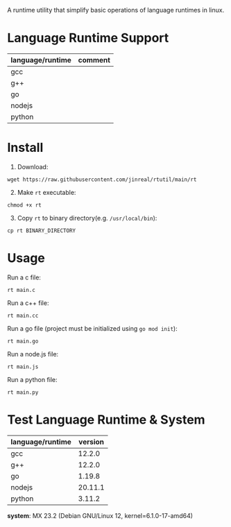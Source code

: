 A runtime utility that simplify basic operations of language runtimes in linux.

# Language Runtime Support
|language/runtime|comment|
|-|-|
|gcc||
|g++||
|go||
|nodejs||
|python||

# Install
1. Download:
```
wget https://raw.githubusercontent.com/jinreal/rtutil/main/rt
```
2. Make `rt` executable:
```
chmod +x rt
```
3. Copy `rt` to binary directory(e.g. `/usr/local/bin`):
```
cp rt BINARY_DIRECTORY
```

# Usage
Run a c file:
```
rt main.c
```

Run a c++ file:
```
rt main.cc
```

Run a go file (project must be initialized using `go mod init`):
```
rt main.go
```

Run a node.js file:
```
rt main.js
```

Run a python file:
```
rt main.py
```

# Test Language Runtime & System
|language/runtime|version|
|-|-|
|gcc|12.2.0|
|g++|12.2.0|
|go|1.19.8|
|nodejs|20.11.1|
|python|3.11.2|

__system__: MX 23.2 (Debian GNU/Linux 12, kernel=6.1.0-17-amd64)